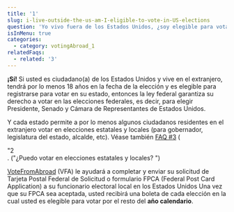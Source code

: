 ```yaml
---
title: '1'
slug: i-live-outside-the-us-am-I-eligible-to-vote-in-US-elections
question: 'Yo vivo fuera de los Estados Unidos, ¿soy elegible para votar en las elecciones del país?'
isInMenu: true
categories:
  - category: votingAbroad_1
relatedFaqs:
  - related: '3'
---
```

**¡Sí!** Si usted es ciudadano(a) de los Estados Unidos y vive en el extranjero, tendrá por lo menos 18 años en la fecha de la elección y es elegible para registrarse para votar en su estado, entonces la ley federal garantiza su derecho a votar en las elecciones federales, es decir, para elegir Presidente, Senado y Cámara de Representantes de Estados Unidos.

Y cada estado permite a por lo menos algunos ciudadanos residentes en el extranjero votar en elecciones estatales y locales (para gobernador, legislatura del estado, alcalde, etc). Véase también [FAQ #3](/faqs/3) (

<div class="notranslate">
  "2
</div>. ("¿Puedo votar en elecciones estatales y locales?</strong> ")

[VoteFromAbroad](/) (VFA) le ayudará a completar y enviar su solicitud de Tarjeta Postal Federal de Solicitud o formulario FPCA (Federal Post Card Application) a su funcionario electoral local en los Estados Unidos Una vez que su FPCA sea aceptada, usted recibirá una boleta de cada elección en la cual usted es elegible para votar por el resto del **año calendario**.